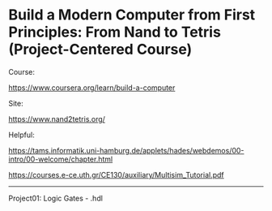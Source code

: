 # Build a Modern Computer from First Principles: From Nand to Tetris (Project-Centered Course)


Course:

https://www.coursera.org/learn/build-a-computer

Site:

https://www.nand2tetris.org/
    


Helpful:  
  
https://tams.informatik.uni-hamburg.de/applets/hades/webdemos/00-intro/00-welcome/chapter.html

 
https://courses.e-ce.uth.gr/CE130/auxiliary/Multisim_Tutorial.pdf

----------------------------------------
Project01:  Logic Gates - .hdl
